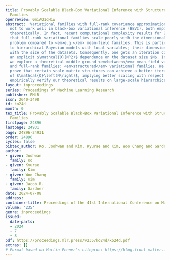 ```yaml
---
title: Provably Scalable Black-Box Variational Inference with Structured Variational
  Families
openreview: 0miAQ1qHiw
abstract: 'Variational families with full-rank covariance approximations are known
  not to work well in black-box variational inference (BBVI), both empirically and
  theoretically. In fact, recent computational complexity results for BBVI have established
  that full-rank variational families scale poorly with the dimensionality of the
  problem compared to <em>e.g.</em> mean-field families. This is particularly critical
  to hierarchical Bayesian models with local variables; their dimensionality increases
  with the size of the datasets. Consequently, one gets an iteration complexity with
  an explicit $\mathcal{O}(N^2)$ dependence on the dataset size $N$. In this paper,
  we explore a theoretical middle ground <em>between</em> mean-field variational families
  and full-rank families: <em>structured</em> variational families. We rigorously
  prove that certain scale matrix structures can achieve a better iteration complexity
  of $\mathcal{O}\left(N\right)$, implying better scaling with respect to $N$. We
  empirically verify our theoretical results on large-scale hierarchical models.'
layout: inproceedings
series: Proceedings of Machine Learning Research
publisher: PMLR
issn: 2640-3498
id: ko24d
month: 0
tex_title: Provably Scalable Black-Box Variational Inference with Structured Variational
  Families
firstpage: 24896
lastpage: 24931
page: 24896-24931
order: 24896
cycles: false
bibtex_author: Ko, Joohwan and Kim, Kyurae and Kim, Woo Chang and Gardner, Jacob R.
author:
- given: Joohwan
  family: Ko
- given: Kyurae
  family: Kim
- given: Woo Chang
  family: Kim
- given: Jacob R.
  family: Gardner
date: 2024-07-08
address:
container-title: Proceedings of the 41st International Conference on Machine Learning
volume: '235'
genre: inproceedings
issued:
  date-parts:
  - 2024
  - 7
  - 8
pdf: https://proceedings.mlr.press/v235/ko24d/ko24d.pdf
extras: []
# Format based on Martin Fenner's citeproc: https://blog.front-matter.io/posts/citeproc-yaml-for-bibliographies/
---
```

